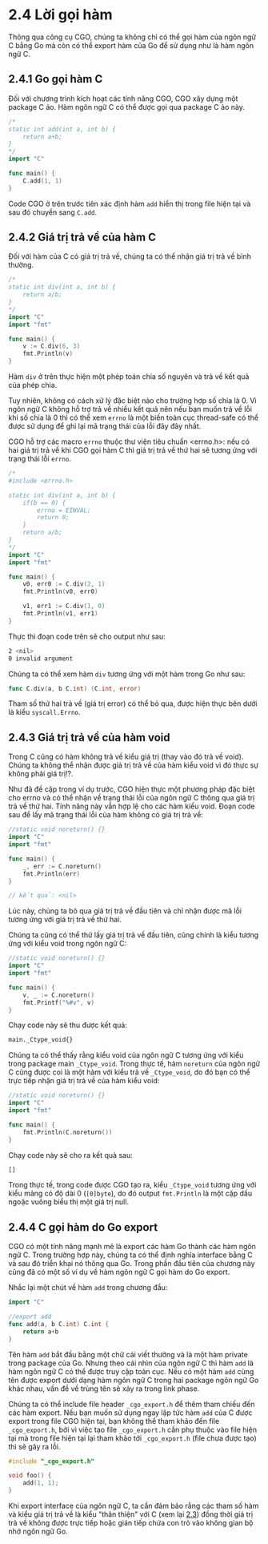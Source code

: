 # 2.4 Lời gọi hàm

Thông qua công cụ CGO, chúng ta không chỉ có thể gọi hàm của ngôn ngữ C bằng Go mà còn có thể export hàm của Go để sử dụng như là hàm ngôn ngữ C.

## 2.4.1 Go gọi hàm C

Đối với chương trình kích hoạt các tính năng CGO, CGO xây dựng một package C ảo. Hàm ngôn ngữ C có thể được gọi qua package C ảo này.

```go
/*
static int add(int a, int b) {
    return a+b;
}
*/
import "C"

func main() {
    C.add(1, 1)
}
```

Code CGO ở trên trước tiên xác định hàm `add` hiển thị trong file hiện tại và sau đó chuyển sang `C.add`.

## 2.4.2 Giá trị trả về của hàm C

Đối với hàm của C có giá trị trả về, chúng ta có thể nhận giá trị trả về bình thường.

```go
/*
static int div(int a, int b) {
    return a/b;
}
*/
import "C"
import "fmt"

func main() {
    v := C.div(6, 3)
    fmt.Println(v)
}
```

Hàm `div` ở trên thực hiện một phép toán chia số nguyên và trả về kết quả của phép chia.

Tuy nhiên, không có cách xử lý đặc biệt nào cho trường hợp số chia là 0. Vì ngôn ngữ C không hỗ trợ trả về nhiều kết quả nên nếu bạn muốn trả về lỗi khi số chia là 0 thì có thể xem  `errno` là một biến toàn cục thread-safe có thể được sử dụng để ghi lại mã trạng thái của lỗi đây đây nhất.

CGO hỗ trợ các macro `errno`  thuộc thư viện tiêu chuẩn <errno.h>: nếu có hai giá trị trả về khi CGO gọi hàm C thì giá trị trả về thứ hai sẽ tương ứng với trạng thái lỗi `errno`.

```go
/*
#include <errno.h>

static int div(int a, int b) {
    if(b == 0) {
        errno = EINVAL;
        return 0;
    }
    return a/b;
}
*/
import "C"
import "fmt"

func main() {
    v0, err0 := C.div(2, 1)
    fmt.Println(v0, err0)

    v1, err1 := C.div(1, 0)
    fmt.Println(v1, err1)
}
```

Thực thi đoạn code trên sẽ cho output như sau:

```sh
2 <nil>
0 invalid argument
```

Chúng ta có thể xem hàm `div` tương ứng với một hàm trong Go như sau:

```go
func C.div(a, b C.int) (C.int, error)
```

Tham số thứ hai trả về (giá trị error) có thể bỏ qua, được hiện thực bên dưới là kiểu `syscall.Errno`.

## 2.4.3 Giá trị trả về của hàm void

Trong C cũng có hàm không trả về kiểu giá trị (thay vào đó trả về void). Chúng ta không thể nhận được giá trị trả về của hàm kiểu void vì đó thực sự không phải giá trị!?.

Như đã đề cập trong ví dụ trước, CGO hiện thực một phương pháp đặc biệt cho errno và có thể nhận về  trạng thái lỗi của ngôn ngữ C thông qua giá trị trả về thứ hai. Tính năng này vẫn hợp lệ cho các hàm kiểu void. Đoạn code sau để lấy mã trạng thái lỗi của hàm không có giá trị trả về:

```go
//static void noreturn() {}
import "C"
import "fmt"

func main() {
    _, err := C.noreturn()
    fmt.Println(err)
}

// kết quả: <nil>
```

Lúc này, chúng ta bỏ qua giá trị trả về đầu tiên và chỉ nhận được mã lỗi tương ứng với giá trị trả về thứ hai.

Chúng ta cũng có thể thử lấy giá trị trả về đầu tiên, cũng chính là kiểu tương ứng với kiểu void trong ngôn ngữ C:

```go
//static void noreturn() {}
import "C"
import "fmt"

func main() {
    v, _ := C.noreturn()
    fmt.Printf("%#v", v)
}
```

Chạy code này sẽ thu được kết quả:

```sh
main._Ctype_void{}
```

Chúng ta có thể thấy rằng kiểu void của ngôn ngữ C tương ứng với kiểu trong package main  `_Ctype_void`. Trong thực tế, hàm `noreturn` của ngôn ngữ C cũng được coi là một hàm với kiểu trả về `_Ctype_void`, do đó bạn có thể trực tiếp nhận giá trị trả về của hàm kiểu void:

```go
//static void noreturn() {}
import "C"
import "fmt"

func main() {
    fmt.Println(C.noreturn())
}
```

Chạy code này sẽ cho ra kết quả sau:

```sh
[]
```

Trong thực tế, trong code được CGO tạo ra, kiểu `_Ctype_void` tương ứng với kiểu mảng có độ dài 0 (`[0]byte`), do đó output `fmt.Println` là một cặp dấu ngoặc vuông biểu thị một giá trị null.

## 2.4.4 C gọi hàm do Go export

CGO có một tính năng mạnh mẽ là export các hàm Go thành các hàm ngôn ngữ C. Trong trường hợp này, chúng ta có thể định nghĩa interface bằng C và sau đó triển khai nó thông qua Go. Trong phần đầu tiên của chương này cũng đã có một số ví dụ về hàm ngôn ngữ C gọi hàm do Go export.

Nhắc lại một chút về hàm `add` trong chương đầu:

```go
import "C"

//export add
func add(a, b C.int) C.int {
    return a+b
}
```

Tên hàm `add` bắt đầu bằng một chữ cái viết thường và là một hàm private trong package của Go. Nhưng theo cái nhìn của ngôn ngữ C thì hàm `add` là hàm ngôn ngữ C có thể được truy cập toàn cục. Nếu có một hàm `add` cùng tên được export dưới dạng hàm ngôn ngữ C trong hai package ngôn ngữ Go khác nhau, vấn đề về trùng tên sẽ xảy ra trong link phase.

Chúng ta có thể include file header `_cgo_export.h` để thêm tham chiếu đến các hàm export. Nếu bạn muốn sử dụng ngay lập tức hàm `add` của C được export trong file CGO hiện tại, bạn không thể tham khảo đến file `_cgo_export.h`,  bởi vì việc tạo file `_cgo_export.h`  cần phụ thuộc vào file hiện tại mà trong file hiện tại lại tham khảo tới `_cgo_export.h` (file chưa được tạo) thì sẽ gây ra lỗi.

```c
#include "_cgo_export.h"

void foo() {
    add(1, 1);
}
```

Khi export interface của ngôn ngữ C, ta cần đảm bảo rằng các tham số hàm và kiểu giá trị trả về là kiểu "thân thiện" với C (xem lại [2.3](./ch2-03-type-conversion.md)) đồng thời giá trị trả về không được trực tiếp hoặc gián tiếp chứa con trỏ vào không gian bộ nhớ ngôn ngữ Go.
